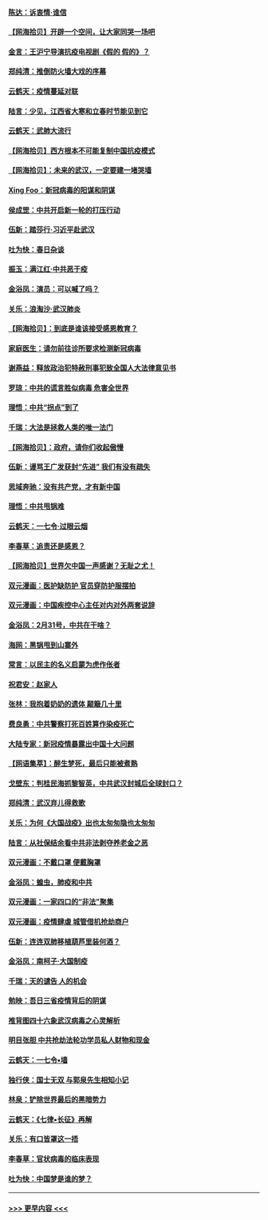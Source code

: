 #### [陈达：诉衷情·谁信](../pages/nsc993/n11942899.md?t=03161131) 
#### [【网海拾贝】开辟一个空间，让大家同哭一场吧](../pages/nsc993/n11942165.md?t=03161131) 
#### [金言：王沪宁导演抗疫电视剧《假的 假的》？](../pages/nsc993/n11941510.md?t=03161131) 
#### [郑纯清：推倒防火墙大戏的序幕](../pages/nsc993/n11940838.md?t=03161131) 
#### [云鹤天：疫情蔓延对联](../pages/nsc993/n11940579.md?t=03161131) 
#### [陆言：少见，江西省大寒和立春时节能见到它](../pages/nsc993/n11939983.md?t=03161131) 
#### [云鹤天：武肺大流行](../pages/nsc993/n11939902.md?t=03161131) 
#### [【网海拾贝】西方根本不可能复制中国抗疫模式](../pages/nsc993/n11939725.md?t=03161131) 
#### [【网海拾贝】：未来的武汉，一定要建一堵哭墙](../pages/nsc993/n11938684.md?t=03161131) 
#### [Xing Foo：新冠病毒的阳谋和阴谋](../pages/nsc993/n11936086.md?t=03161131) 
#### [侯成罡：中共开启新一轮的打压行动](../pages/nsc993/n11935730.md?t=03161131) 
#### [伍新：踏莎行‧习近平赴武汉](../pages/nsc993/n11935157.md?t=03161131) 
#### [吐为快：春日杂谈](../pages/nsc993/n11934776.md?t=03161131) 
#### [振玉：满江红‧中共恶于疫](../pages/nsc993/n11934647.md?t=03161131) 
#### [金浴凤：演员：可以喊了吗？](../pages/nsc993/n11934602.md?t=03161131) 
#### [关乐：浪淘沙·武汉肺炎](../pages/nsc993/n11931792.md?t=03161131) 
#### [【网海拾贝】：到底是谁该接受感恩教育？](../pages/nsc993/n11931552.md?t=03161131) 
#### [家庭医生：请勿前往诊所要求检测新冠病毒](../pages/nsc993/n11929190.md?t=03161131) 
#### [谢燕益：释放政治犯特赦刑事犯致全国人大法律意见书](../pages/nsc993/n11928978.md?t=03161131) 
#### [罗琼：中共的谎言胜似病毒 危害全世界](../pages/nsc993/n11922636.md?t=03161131) 
#### [理悟：中共“拐点”到了](../pages/nsc993/n11928496.md?t=03161131) 
#### [千瑞：大法是拯救人类的唯一法门](../pages/nsc993/n11927637.md?t=03161131) 
#### [【网海拾贝】：政府，请你们收起傲慢](../pages/nsc993/n11926932.md?t=03161131) 
#### [伍新：谩骂王广发获封“先进” 我们有没有疏失](../pages/nsc993/n11926101.md?t=03161131) 
#### [思域奔驰：没有共产党，才有新中国](../pages/nsc993/n11926058.md?t=03161131) 
#### [理悟：中共甩锅难](../pages/nsc993/n11925355.md?t=03161131) 
#### [云鹤天：一七令·过眼云烟](../pages/nsc993/n11925284.md?t=03161131) 
#### [李春草：追责还是感恩？](../pages/nsc993/n11925274.md?t=03161131) 
#### [【网海拾贝】世界欠中国一声感谢？无耻之尤！](../pages/nsc993/n11925239.md?t=03161131) 
#### [双元漫画：医护缺防护 官员穿防护服摆拍](../pages/nsc993/n11923899.md?t=03161131) 
#### [双元漫画：中国疾控中心主任对内对外两套说辞](../pages/nsc993/n11921994.md?t=03161131) 
#### [金浴凤：2月31号，中共在干啥？](../pages/nsc993/n11922706.md?t=03161131) 
#### [海网：黑锅甩到山寨外](../pages/nsc993/n11922688.md?t=03161131) 
#### [常言：以民主的名义启蒙为虎作伥者](../pages/nsc993/n11922217.md?t=03161131) 
#### [祝君安：赵家人](../pages/nsc993/n11922209.md?t=03161131) 
#### [张林：我抱着奶奶的遗体 颠簸几十里](../pages/nsc993/n11920945.md?t=03161131) 
#### [费良勇：中共警察打死百姓算作染疫死亡](../pages/nsc993/n11919264.md?t=03161131) 
#### [大陆专家：新冠疫情暴露出中国十大问题](../pages/nsc993/n11919187.md?t=03161131) 
#### [【网语集萃】：醉生梦死，最后只能被煮熟](../pages/nsc993/n11918994.md?t=03161131) 
#### [戈壁东：判桂民海抓黎智英，中共武汉封城后全球封口？](../pages/nsc993/n11917982.md?t=03161131) 
#### [郑纯清：武汉弃儿得救歌](../pages/nsc993/n11917881.md?t=03161131) 
#### [关乐：为何《大国战疫》出也太匆匆隐也太匆匆](../pages/nsc993/n11917792.md?t=03161131) 
#### [陆言：从社保结余看中共非法剥夺养老金之恶](../pages/nsc993/n11917084.md?t=03161131) 
#### [双元漫画：不戴口罩 便戴胸罩](../pages/nsc993/n11916447.md?t=03161131) 
#### [金浴凤：蝗虫，肺疫和中共](../pages/nsc993/n11916904.md?t=03161131) 
#### [双元漫画：一家四口的“非法”聚集](../pages/nsc993/n11916378.md?t=03161131) 
#### [双元漫画：疫情肆虐 城管借机抢劫商户](../pages/nsc993/n11916310.md?t=03161131) 
#### [伍新：连连双肺移植葫芦里装何酒？](../pages/nsc993/n11913667.md?t=03161131) 
#### [金浴凤：南柯子·大国制疫](../pages/nsc993/n11913657.md?t=03161131) 
#### [千瑞：天的谴告  人的机会](../pages/nsc993/n11913309.md?t=03161131) 
#### [勉映：吾日三省疫情背后的阴谋](../pages/nsc993/n11913079.md?t=03161131) 
#### [推背图四十六象武汉病毒之心灵解析](../pages/nsc993/n11911761.md?t=03161131) 
#### [明目张胆 中共抢劫法轮功学员私人财物和现金](../pages/nsc993/n11910262.md?t=03161131) 
#### [云鹤天：一七令▪墙](../pages/nsc993/n11910627.md?t=03161131) 
#### [独行侠：国士无双 与郭泉先生相知小记](../pages/nsc993/n11910613.md?t=03161131) 
#### [林泉：铲除世界最后的黑暗势力](../pages/nsc993/n11909320.md?t=03161131) 
#### [云鹤天：《七律▪长征》再解](../pages/nsc993/n11909327.md?t=03161131) 
#### [关乐：有口皆罩这一捂](../pages/nsc993/n11908393.md?t=03161131) 
#### [李春草：官状病毒的临床表现](../pages/nsc993/n11908339.md?t=03161131) 
#### [吐为快：中国梦是谁的梦？](../pages/nsc993/n11906564.md?t=03161131) 

----
#### [ >>> 更早内容 <<< ](../indexes/nsc993-earlier.md)
